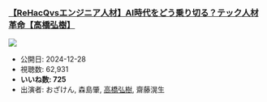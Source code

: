 ### [【ReHacQvsエンジニア人材】AI時代をどう乗り切る？テック人材革命【高橋弘樹】](https://www.youtube.com/watch?v=ybefk4SCsj8)
[![](https://img.youtube.com/vi/ybefk4SCsj8/sddefault.jpg)](https://www.youtube.com/watch?v=ybefk4SCsj8)
-   公開日: 2024-12-28
-   視聴数: 62,931
-   **いいね数: 725**
-   出演者: おざけん, 森島肇, [高橋弘樹](/rehacq_fan/people/高橋弘樹 "wikilink"), 齋藤滉生

